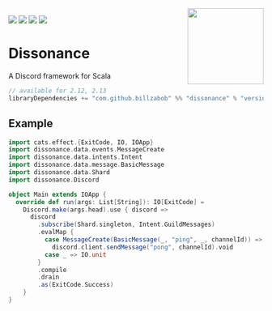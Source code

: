 <img align="right" src="https://github.com/Billzabob/dissonance/blob/master/core/src/main/resources/DissonanceLogo.png" height="150px" style="padding-left: 20px"/>


[![](https://github.com/Billzabob/discord/workflows/build/badge.svg)](https://github.com/Billzabob/dissonance)
[![](https://img.shields.io/discord/390751088829005826.svg?style=flat)](https://discordapp.com/invite/JXt4Zd)
[![](https://codecov.io/gh/Billzabob/dissonance/branch/master/graph/badge.svg)](https://codecov.io/gh/Billzabob/dissonance)
[![](https://img.shields.io/maven-central/v/com.github.billzabob/dissonance_2.13.svg?color=success)](https://mvnrepository.com/artifact/com.github.billzabob/dissonance)

# Dissonance

A Discord framework for Scala

```scala
// available for 2.12, 2.13
libraryDependencies += "com.github.billzabob" %% "dissonance" % "version"
```

## Example

```scala
import cats.effect.{ExitCode, IO, IOApp}
import dissonance.data.events.MessageCreate
import dissonance.data.intents.Intent
import dissonance.data.message.BasicMessage
import dissonance.data.Shard
import dissonance.Discord

object Main extends IOApp {
  override def run(args: List[String]): IO[ExitCode] =
    Discord.make(args.head).use { discord =>
      discord
        .subscribe(Shard.singleton, Intent.GuildMessages)
        .evalMap {
          case MessageCreate(BasicMessage(_, "ping", _, channelId)) =>
            discord.client.sendMessage("pong", channelId).void
          case _ => IO.unit
        }
        .compile
        .drain
        .as(ExitCode.Success)
    }
}
```